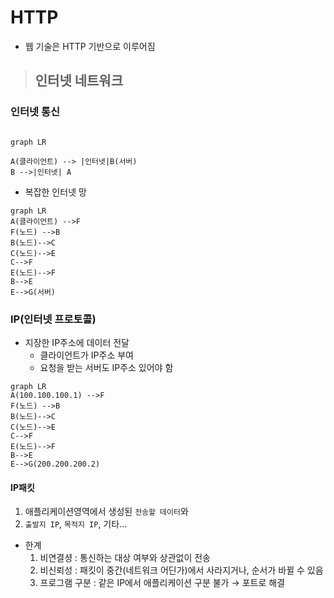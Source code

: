 # HTTP

* 웹 기술은 HTTP 기반으로 이루어짐

> ## 인터넷 네트워크

### 인터넷 통신

```mermaid

graph LR

A(클라이언트) --> |인터넷|B(서버)
B -->|인터넷| A
```

* 복잡한 인터넷 망

```mermaid
graph LR
A(클라이언트) -->F
F(노드) -->B
B(노드)-->C
C(노드)-->E
C-->F
E(노드)-->F
B-->E
E-->G(서버)
```


### IP(인터넷 프로토콜)

* 지장한 IP주소에 데이터 전달
  * 클라이언트가 IP주소 부여
  * 요청을 받는 서버도 IP주소 있어야 함

```mermaid
graph LR
A(100.100.100.1) -->F
F(노드) -->B
B(노드)-->C
C(노드)-->E
C-->F
E(노드)-->F
B-->E
E-->G(200.200.200.2)
```

#### IP패킷

1. 애플리케이션영역에서 생성된 `전송할 데이터`와
2. `출발지 IP`, `목적지 IP`, 기타...

* 한계
    1. 비연결셩 : 통신하는 대상 여부와 상관없이 전송
    2. 비신뢰성 : 패킷이 중간(네트워크 어딘가)에서 사라지거나, 순서가 바뀔 수 있음
    3. 프로그램 구분 : 같은 IP에서 애플리케이션 구분 불가 &rarr; 포트로 해결

